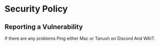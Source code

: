 # Security Policy

## Reporting a Vulnerability

If there are any problems Ping either Mac or Tanush on Discord
 And WAIT.
